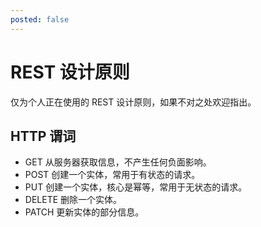 ```yaml
---
posted: false
---
```


# REST 设计原则

仅为个人正在使用的 REST 设计原则，如果不对之处欢迎指出。

## HTTP 谓词

- GET 从服务器获取信息，不产生任何负面影响。
- POST 创建一个实体，常用于有状态的请求。
- PUT 创建一个实体，核心是幂等，常用于无状态的请求。
- DELETE 删除一个实体。
- PATCH 更新实体的部分信息。

